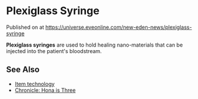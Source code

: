 # Plexiglass Syringe
Published on  at https://universe.eveonline.com/new-eden-news/plexiglass-syringe

**Plexiglass syringes** are used to hold healing nano-materials that can
be injected into the patient's bloodstream.

See Also
--------

-   [Item technology](1atx3NGYkl3oP5JiEa1ShQ)
-   [Chronicle: Hona is Three](DPzW1ESPFjJLk5zPurHtO)
